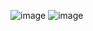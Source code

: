 ![image](https://user-images.githubusercontent.com/81522853/235473631-374dfef5-4987-4bbd-9872-fa05335f0f69.png)
![image](https://user-images.githubusercontent.com/81522853/235473719-0e66c0e3-a88b-46e1-82ef-6502fe5d820c.png)
